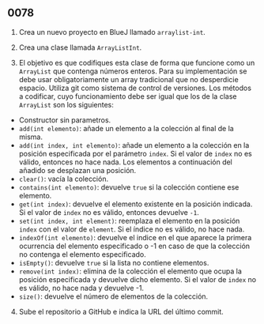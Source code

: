 ## 0078

1. Crea un nuevo proyecto en BlueJ llamado `arraylist-int`.

2. Crea una clase llamada `ArrayListInt`.

3. El objetivo es que codifiques esta clase de forma que funcione como un `ArrayList` que contenga números enteros. Para su implementación se debe usar obligatoriamente un array tradicional que no desperdicie espacio. Utiliza git como sistema de control de versiones. Los métodos a codificar, cuyo funcionamiento debe ser igual que los de la clase `ArrayList` son los siguientes:

  - Constructor sin parametros.
  - `add(int elemento)`: añade un elemento a la colección al final de la misma.
  - `add(int index, int elemento)`: añade un elemento a la colección en la posición especificada por el parámetro `index`. Si el valor de `index` no es válido, entonces no hace nada. Los elementos a continuación del añadido se desplazan una posición.
  - `clear()`: vacía la colección.
  - `contains(int elemento)`: devuelve `true` si la colección contiene ese elemento.
  - `get(int index)`: devuelve el elemento existente en la posición indicada. Si el valor de `index` no es válido, entonces devuelve `-1`.
  - `set(int index, int element)`: reemplaza el elemento en la posición `index` con el valor de `element`. Si el índice no es válido, no hace nada.
  - `indexOf(int elemento)`: devuelve el indice en el que aparece la primera ocurrencia del elemento especificado o -1 en caso de que la colección no contenga el elemento especificado.
  - `isEmpty()`: devuelve `true` si la lista no contiene elementos.
  - `remove(int index)`: elimina de la colección el elemento que ocupa la posición especificada y devuelve dicho elemento. Si el valor de `index` no es válido, no hace nada y devuelve -1.
  - `size()`: devuelve el número de elementos de la colección.

4. Sube el repositorio a GitHub e indica la URL del último commit.
